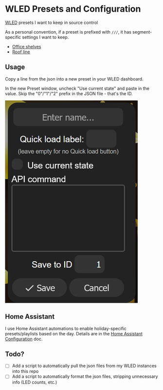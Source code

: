 # WLED Presets and Configuration

[WLED](https://kno.wled.ge) presets I want to keep in source control

As a personal convention, if a preset is prefixed with `///`, it has segment-specific settings I want to keep.

* [Office shelves](./office-shelves.json)
* [Roof line](./roof-line.json)

## Usage

Copy a line from the json into a new preset in your WLED dashboard.

In the new Preset window, uncheck "Use current state" and paste in the value. Skip the "0"/"1"/"2" prefix in the JSON file - that's the ID.

![New Preset](./.docs/new-preset.png)

## Home Assistant

I use Home Assistant automations to enable holiday-specific presets/playlists based on the day. Details are in the [Home Assistant Configuration](./home-assistant.md) doc.

## Todo?

- [ ] Add a script to automatically pull the json files from my WLED instances into this repo
- [ ] Add a script to automatically format the json files, stripping unnecessary info (LED counts, etc.)
